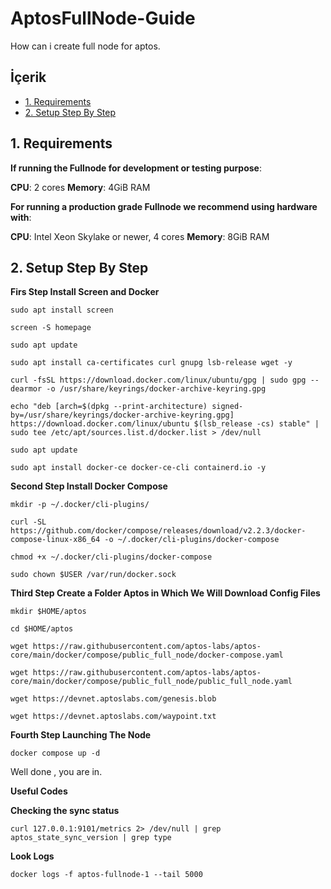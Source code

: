 # AptosFullNode-Guide
How can i create full node for aptos.

## <a name='İçerik'></a>İçerik

* [1. Requirements](#1-requirements)
* [2. Setup Step By Step](#2-setup-guide-step-by-step)

## 1. Requirements

**If running the Fullnode for development or testing purpose**:

**CPU**: 2 cores
**Memory**: 4GiB RAM

**For running a production grade Fullnode we recommend using hardware with**:

**CPU**: Intel Xeon Skylake or newer, 4 cores
**Memory**: 8GiB RAM

## 2. Setup Step By Step

**Firs Step Install Screen and Docker**

```sudo apt install screen```

```screen -S homepage```

```sudo apt update```

```sudo apt install ca-certificates curl gnupg lsb-release wget -y```

```curl -fsSL https://download.docker.com/linux/ubuntu/gpg | sudo gpg --dearmor -o /usr/share/keyrings/docker-archive-keyring.gpg```

```echo "deb [arch=$(dpkg --print-architecture) signed-by=/usr/share/keyrings/docker-archive-keyring.gpg] https://download.docker.com/linux/ubuntu $(lsb_release -cs) stable" | sudo tee /etc/apt/sources.list.d/docker.list > /dev/null```

```sudo apt update```

```sudo apt install docker-ce docker-ce-cli containerd.io -y```


**Second Step Install Docker Compose**

```mkdir -p ~/.docker/cli-plugins/```

```curl -SL https://github.com/docker/compose/releases/download/v2.2.3/docker-compose-linux-x86_64 -o ~/.docker/cli-plugins/docker-compose```

```chmod +x ~/.docker/cli-plugins/docker-compose```

```sudo chown $USER /var/run/docker.sock```

**Third Step Create a Folder Aptos in Which We Will Download Config Files**

```mkdir $HOME/aptos```

```cd $HOME/aptos```

```wget https://raw.githubusercontent.com/aptos-labs/aptos-core/main/docker/compose/public_full_node/docker-compose.yaml```

```wget https://raw.githubusercontent.com/aptos-labs/aptos-core/main/docker/compose/public_full_node/public_full_node.yaml```

```wget https://devnet.aptoslabs.com/genesis.blob```

```wget https://devnet.aptoslabs.com/waypoint.txt```

**Fourth Step Launching The Node**

```docker compose up -d```

Well done , you are in.

**Useful Codes**

**Checking the sync status**

```curl 127.0.0.1:9101/metrics 2> /dev/null | grep aptos_state_sync_version | grep type```

**Look Logs**

```docker logs -f aptos-fullnode-1 --tail 5000```
